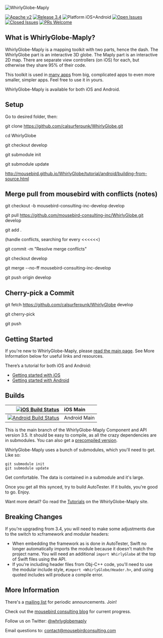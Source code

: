 ![WhirlyGlobe-Maply](/common/images/banner.jpg)

[![Apache v2](https://img.shields.io/badge/License-Apache%202-blue.svg)](https://www.apache.org/licenses/LICENSE-2.0.html)
[![Release 3.4](https://img.shields.io/badge/Release-3.4-blue.svg)](https://github.com/mousebird-consulting-inc/WhirlyGlobe/releases)
![Platform iOS+Android](https://img.shields.io/badge/Platform-%20iOS%20%7c%20Android-blue.svg)
[![Open Issues](https://img.shields.io/github/issues/mousebird-consulting-inc/WhirlyGlobe.svg?color=blue)](https://github.com/mousebird-consulting-inc/WhirlyGlobe/issues)
[![Closed Issues](https://img.shields.io/github/issues-closed/mousebird-consulting-inc/WhirlyGlobe.svg?color=blue)](https://github.com/mousebird-consulting-inc/WhirlyGlobe/issues?q=is%3Aissue+is%3Aclosed)
[![PRs Welcome](https://img.shields.io/badge/PRs-welcome-blue.svg)](https://github.com/mousebird-consulting-inc/WhirlyGlobe/pulls)

What is WhirlyGlobe-Maply?
---

WhirlyGlobe-Maply is a mapping toolkit with two parts, hence the dash. The WhirlyGlobe part is an interactive 3D globe. The Maply part is an interactive 2D map. There are separate view controllers (on iOS) for each, but otherwise they share 95% of their code.

This toolkit is used in [many apps](http://mousebird-consulting-inc.github.io/WhirlyGlobe/apps/apps.html) from big, complicated apps to even more smaller, simpler apps. Feel free to use it in yours.

WhirlyGlobe-Maply is available for both iOS and Android.

Setup
---

Go to desired folder, then:

git clone https://github.com/calsurferpunk/WhirlyGlobe.git

cd WhirlyGlobe

git checkout develop

git submodule init

git submodule update

http://mousebird.github.io/WhirlyGlobe/tutorial/android/building-from-source.html

Merge pull from mousebird with conflicts (notes)
---

git checkout -b mousebird-consulting-inc-develop develop

git pull https://github.com/mousebird-consulting-inc/WhirlyGlobe.git develop

git add .

(handle conflicts, searching for every <<<<<<)

git commit -m "Resolve merge conflicts"

git checkout develop

git merge --no-ff mousebird-consulting-inc-develop

git push origin develop

Cherry-pick a Commit
---

git fetch https://github.com/calsurferpunk/WhirlyGlobe develop

git cherry-pick

git push

Getting Started
---

If you're new to WhirlyGlobe-Maply, please [read the main page](https://mousebird-consulting-inc.github.io/WhirlyGlobe/). See More Information below for useful links and resources.

There’s a tutorial for both iOS and Android:

- [Getting started with iOS](http://mousebird-consulting-inc.github.io/WhirlyGlobe/tutorial/ios/getting_started.html) 
- [Getting started with Android](http://mousebird-consulting-inc.github.io/WhirlyGlobe/tutorial/android/getting-started.html) 

Builds
---

[![iOS Build Status](https://app.bitrise.io/app/73efc488840cb3bf.svg?token=-_RGRNloG-bCA9O5ml-U8Q)](https://app.bitrise.io/app/73efc488840cb3bf) | iOS Main
-: | :-
[![Android Build Status](https://app.bitrise.io/app/36f069a6fbd58b11.svg?token=XD5YnMiUwnj0169yhIOkPQ)](https://app.bitrise.io/app/36f069a6fbd58b11) | Android Main

This is the main branch of the WhirlyGlobe-Maply Component and API version 3.5. It should be easy to compile, as all the crazy dependencies are in submodules. You can also get a [precompiled version](https://mousebird-consulting-inc.github.io/WhirlyGlobe/builds/builds.html).

WhirlyGlobe-Maply uses a bunch of submodules, which you'll need to get. Like so:

```
git submodule init
git submodule update
```

Get comfortable. The data is contained in a submodule and it's large.

Once you get all this synced, try to build AutoTester. If it builds, you're good to go. Enjoy.

Want more detail? Go read the [Tutorials](http://mousebird-consulting-inc.github.io/WhirlyGlobe/tutorial/) on the WhirlyGlobe-Maply site.

Breaking Changes
---

If you're upgrading from 3.4, you will need to make some adjustments due to the switch to xcframework and modular headers:

- When embedding the framework as is done in AutoTester, Swift no longer automatically imports the module because it doesn't match the project name.  You will need an additional `import WhirlyGlobe` at the top of Swift files using the API.
- If you're including header files from Obj-C++ code, you'll need to use the modular include style, `#import <WhirlyGlobe/Header.h>`, and using quoted includes will produce a compile error.

More Information
---

There's a [mailing list](http://eepurl.com/D30CD) for periodic announcements. Join!

Check out the [mousebird consulting blog](http://mousebirdconsulting.blogspot.com) for current progress.

Follow us on Twitter: [@whrlyglobemaply](https://twitter.com/whrlyglobemaply)

Email questions to: contact@mousebirdconsulting.com

